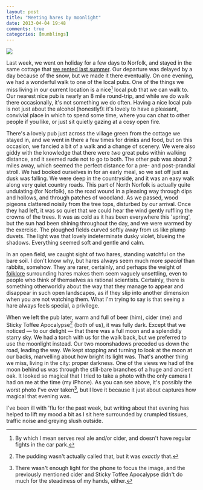 ```yaml
---
layout: post
title: "Meeting hares by moonlight"
date: 2013-04-04 19:48
comments: true
categories: [mumblings]
---
```


[![](http://farm9.staticflickr.com/8112/8620168870_466afaf9d6_n.jpg)][1]

Last week, we went on holiday for a few days to Norfolk, and stayed in the same cottage that [we rented last summer][2]. Our departure was delayed by a day because of the snow, but we made it there eventually. On one evening, we had a wonderful walk to one of the local pubs. One of the things we miss living in our current location is a nice[^1] local pub that we can walk to. Our nearest nice pub is nearly an 8 mile round-trip, and while we do walk there occasionally, it's not something we do often. Having a nice local pub is not just about the alcohol (honestly!): it's lovely to have a pleasant, convivial place in which to spend some time, where you can chat to other people if you like, or just sit quietly gazing at a cosy open fire.

There's a lovely pub just across the village green from the cottage we stayed in, and we went in there a few times for drinks and food, but on this occasion, we fancied a bit of a walk and a change of scenery. We were also giddy with the knowledge that there were _two_ great pubs within walking distance, and it seemed rude not to go to both. The other pub was about 2 miles away, which seemed the perfect distance for a pre- and post-prandial stroll. We had booked ourselves in for an early meal, so we set off just as dusk was falling. We were deep in the countryside, and it was an easy walk along very quiet country roads. This part of North Norfolk is actually quite undulating (for Norfolk), so the road wound in a pleasing way through dips and hollows, and through patches of woodland. As we passed, wood pigeons clattered noisily from the tree tops, disturbed by our arrival. Once they had left, it was so quiet that we could hear the wind gently ruffling the crowns of the trees. It was as cold as it has been everywhere this 'spring', but the sun had been shining throughout the day, and we were warmed by the exercise. The ploughed fields curved softly away from us like plump duvets. The light was that lovely indeterminate dusky violet, blueing the shadows. Everything seemed soft and gentle and calm.

In an open field, we caught sight of two hares, standing watchful on the bare soil. I don't know why, but hares always seem much more _special_ than rabbits, somehow. They are rarer, certainly, and perhaps the weight of [folklore][3] surrounding hares makes them seem vaguely unsettling, even to people who think of themselves as rational scientists. Certainly, there is something otherworldly about the way that they manage to appear and disappear in such open landscapes, as if they slip into another dimension when you are not watching them. What I'm trying to say is that seeing a hare always feels special, a privilege.

When we left the pub later, warm and full of beer (him), cider (me) and Sticky Toffee Apocalypse[^2] (both of us), it was fully dark. Except that we noticed &mdash; to our delight &mdash; that there was a full moon and a splendidly starry sky. We had a torch with us for the walk back, but we preferred to use the moonlight instead. Our two moonshadows preceded us down the road, leading the way. We kept stopping and turning to look at the moon at our backs, marvelling about how bright its light was. That's another thing we miss, living in the city: proper darkness. One of the views we had of the moon behind us was through the still-bare branches of a huge and ancient oak. It looked so magical that I tried to take a photo with the only camera I had on me at the time (my iPhone). As you can see above, it's possibly the worst photo I've ever taken[^3], but I love it because it just about captures how magical that evening was.

I've been ill with 'flu for the past week, but writing about that evening has helped to lift my mood a bit as I sit here surrounded by crumpled tissues, traffic noise and greying slush outside.

[^1]:	By which I mean serves real ale and/or cider, and doesn't have regular fights in the car park.
[^2]:	The pudding wasn't actually called that, but it was _exactly_ that.
[^3]:	There wasn't enough light for the phone to focus the image, and the previously mentioned cider and Sticky Toffee Apocalypse didn't do much for the steadiness of my hands, either.

[1]:	http://www.flickr.com/photos/bsag/8620168870/ "Moonlight through an oak tree by bsag, on Flickr"
[2]:	http://www.rousette.org.uk/blog/archives/norfolk-peace/ "Norfolk Peace"
[3]:	http://en.wikipedia.org/wiki/Eostre "The pagan goddess Eoestre and her association with hares"

[1]:	http://farm9.staticflickr.com/8112/8620168870_466afaf9d6_n.jpg
